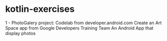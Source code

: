 # kotlin-exercises

1 - PhotoGalery project: Codelab from developer.android.com
  Create an Art Space app from Google Developers Training Team
  An Android App that display photos
  
